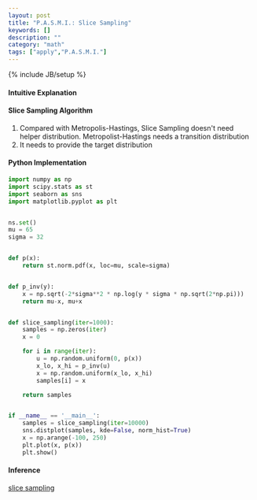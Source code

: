 ```yaml
---
layout: post
title: "P.A.S.M.I.: Slice Sampling"
keywords: []
description: ""
category: "math"
tags: ["apply","P.A.S.M.I."]
---
```

{% include JB/setup %}


#### Intuitive Explanation


#### Slice Sampling Algorithm
1. Compared with Metropolis-Hastings, Slice Sampling doesn't need helper distribution. Metropolist-Hastings needs a transition distribution
2. It needs to provide the target distribution





#### Python Implementation

``` python
import numpy as np
import scipy.stats as st
import seaborn as sns
import matplotlib.pyplot as plt


ns.set()
mu = 65
sigma = 32


def p(x):
    return st.norm.pdf(x, loc=mu, scale=sigma)


def p_inv(y):
    x = np.sqrt(-2*sigma**2 * np.log(y * sigma * np.sqrt(2*np.pi)))
    return mu-x, mu+x


def slice_sampling(iter=1000):
    samples = np.zeros(iter)
    x = 0

    for i in range(iter):
        u = np.random.uniform(0, p(x))
        x_lo, x_hi = p_inv(u)
        x = np.random.uniform(x_lo, x_hi)
        samples[i] = x

    return samples


if __name__ == '__main__':
    samples = slice_sampling(iter=10000)
    sns.distplot(samples, kde=False, norm_hist=True)
    x = np.arange(-100, 250)
    plt.plot(x, p(x))
    plt.show()
```


#### Inference
[slice sampling](https://wiseodd.github.io/techblog/2015/10/24/slice-sampling/)




